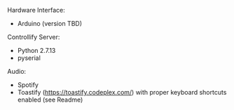 Hardware Interface:
- Arduino (version TBD)

Controllify Server:
- Python 2.7.13
- pyserial

Audio: 
- Spotify
- Toastify (https://toastify.codeplex.com/) with proper keyboard shortcuts enabled (see Readme)